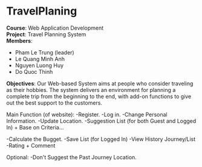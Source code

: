 # TravelPlaning
**Course**: Web Application Development <br />
**Project**: Travel Planning System <br />
**Members**:

  * Pham Le Trung (leader)
  * Le Quang Minh Anh
  * Nguyen Luong Huy
  * Do Quoc Thinh
  
**Objectives**: Our Web-based System aims at people who consider traveling as their hobbies. The system delivers an environment for planning a complete trip from the beginning to the end, with add-on functions to give out the best support to the customers.

Main Function (of website): 
  -Register.
  -Log in.
  -Change Personal Information.
  -Update Location.
  -Suggestion List (for both Guest and Logged In)
      + Base on Criteria... <Thinh>
      
      
  -Calculate the Bugget.
  -Save List (for Logged In)
  -View History Journey/List
  -Rating + Comment 
  
  
Optional:
   -Don't Suggest the Past Journey Location.
   

